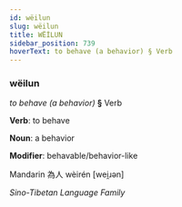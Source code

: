 ```yaml
---
id: wëilun
slug: wëilun
title: WËİLUN
sidebar_position: 739
hoverText: to behave (a behavior) § Verb
---
```


### wëilun

*to behave (a behavior)* **§** Verb

**Verb**: to behave

**Noun**: a behavior

**Modifier**: behavable/behavior-like

Mandarin 為人 wèirén [wei̯ɹən]

*Sino-Tibetan Language Family*
